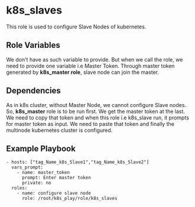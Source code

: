 k8s_slaves
=========

This role is used to configure Slave Nodes of kubernetes. 


Role Variables
--------------

We don't have as such variable to provide. But when we call the role, we need to provide one variable i.e Master Token. Through master token generated by **k8s_master role**, slave node can join the master. 

Dependencies
------------

As in k8s cluster, without Master Node, we cannot configure Slave nodes. So, **k8s_master** role is to be run first. We get the master token at the last. We need to copy that token and when this role i.e k8s_slave run, it prompts for master token as input. We need to paste that token and finally the multinode kubernetes cluster is configured. 

Example Playbook
----------------

    - hosts: ["tag_Name_k8s_Slave1","tag_Name_k8s_Slave2"]
      vars_prompt: 
        - name: master_token
          prompt: Enter master token 
          private: no 
      roles: 
        - name: configure slave node   
          role: /root/k8s_play/role/k8s_slaves
